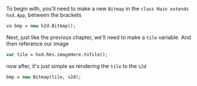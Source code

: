 To begin with, you'll need to make a new `Bitmap` in the `class Main extends hxd.App`, between the brackets

```haxe
va bmp = new h2d.Bitmap();
```

Next, just like the previous chapter, we'll need to make a `tile` variable. And then reference our image

```haxe
var tile = hxd.Res.imageHere.toTile();
```

now after, it's just simple as rendering the `tile` to the `s2d`

```haxe
bmp = new Bitmap(tile, s2d);
```

